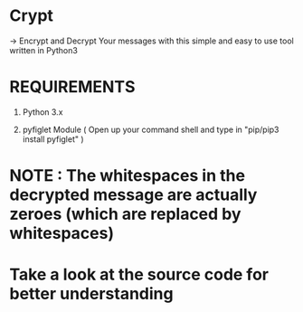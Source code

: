 # Crypt

-> Encrypt and Decrypt Your messages with this simple and easy to use tool written in Python3

# REQUIREMENTS

 1. Python 3.x

 2. pyfiglet Module ( Open up your command shell and type in "pip/pip3 install pyfiglet" )
 

# NOTE : The whitespaces in the decrypted message are actually zeroes (which are replaced by whitespaces)
# Take a look at the source code for better understanding



